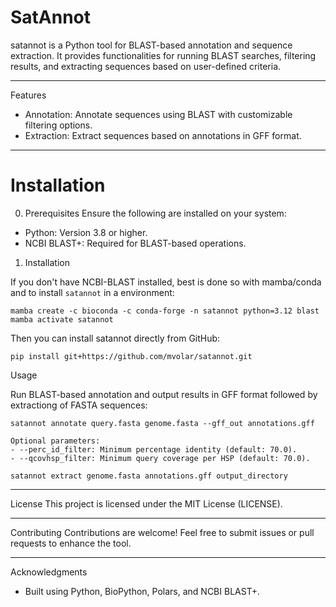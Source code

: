 # SatAnnot

satannot is a Python tool for BLAST-based annotation and sequence extraction. It provides functionalities for running BLAST searches, filtering results, and extracting sequences based on user-defined criteria.

---

Features
- Annotation: Annotate sequences using BLAST with customizable filtering options.
- Extraction: Extract sequences based on annotations in GFF format.


---

# Installation

0. Prerequisites
Ensure the following are installed on your system:
- Python: Version 3.8 or higher.
- NCBI BLAST+: Required for BLAST-based operations.

1. Installation

If you don't have NCBI-BLAST installed, best is done so with mamba/conda and to install `satannot` in a environment:

```
mamba create -c bioconda -c conda-forge -n satannot python=3.12 blast
mamba activate satannot
```

Then you can install satannot directly from GitHub:

```
pip install git+https://github.com/mvolar/satannot.git
```

Usage


Run BLAST-based annotation and output results in GFF format followed by extractiong of FASTA sequences:
```
satannot annotate query.fasta genome.fasta --gff_out annotations.gff

Optional parameters:
- --perc_id_filter: Minimum percentage identity (default: 70.0).
- --qcovhsp_filter: Minimum query coverage per HSP (default: 70.0).

satannot extract genome.fasta annotations.gff output_directory
```
---

License
This project is licensed under the MIT License (LICENSE).

---

Contributing
Contributions are welcome! Feel free to submit issues or pull requests to enhance the tool.

---

Acknowledgments
- Built using Python, BioPython, Polars, and NCBI BLAST+.